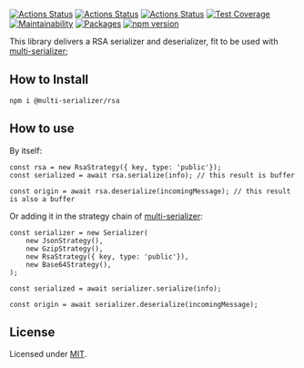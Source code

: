 [![Actions Status](https://github.com/Codibre/multi-serializer-rsa/workflows/build/badge.svg)](https://github.com/Codibre/multi-serializer-rsa/actions)
[![Actions Status](https://github.com/Codibre/multi-serializer-rsa/workflows/test/badge.svg)](https://github.com/Codibre/multi-serializer-rsa/actions)
[![Actions Status](https://github.com/Codibre/multi-serializer-rsa/workflows/lint/badge.svg)](https://github.com/Codibre/multi-serializer-rsa/actions)
[![Test Coverage](https://api.codeclimate.com/v1/badges/65e41e3018643f28168e/test_coverage)](https://codeclimate.com/github/Codibre/multi-serializer-rsa/test_coverage)
[![Maintainability](https://api.codeclimate.com/v1/badges/65e41e3018643f28168e/maintainability)](https://codeclimate.com/github/Codibre/multi-serializer-rsa/maintainability)
[![Packages](https://david-dm.org/Codibre/multi-serializer-rsa.svg)](https://david-dm.org/Codibre/@multi-serializer/rsa)
[![npm version](https://badge.fury.io/js/%40codibre%2Fmulti-serializer-rsa.svg)](https://badge.fury.io/js/%40codibre%2Fmulti-serializer-rsa)

This library delivers a RSA serializer and deserializer, fit to be used with [multi-serializer](https://www.npmjs.com/package/multi-serializer);

## How to Install

```
npm i @multi-serializer/rsa
```

## How to use

By itself:

```
const rsa = new RsaStrategy({ key, type: 'public'});
const serialized = await rsa.serialize(info); // this result is buffer

const origin = await rsa.deserialize(incomingMessage); // this result is also a buffer
```

Or adding it in the strategy chain of [multi-serializer](https://www.npmjs.com/package/multi-serializer):

```
const serializer = new Serializer(
    new JsonStrategy(),
    new GzipStrategy(),
    new RsaStrategy({ key, type: 'public'}),
    new Base64Strategy(),
);

const serialized = await serializer.serialize(info);

const origin = await serializer.deserialize(incomingMessage);
```

## License

Licensed under [MIT](https://en.wikipedia.org/wiki/MIT_License).
